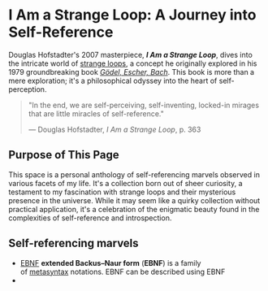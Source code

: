 # I Am a Strange Loop: A Journey into Self-Reference

Douglas Hofstadter's 2007 masterpiece, _**I Am a Strange Loop**_, dives into the intricate world of [strange loops](https://en.wikipedia.org/wiki/Strange_loop "Strange loop"), a concept he originally explored in his 1979 groundbreaking book _[Gödel, Escher, Bach](https://en.wikipedia.org/wiki/G%C3%B6del,_Escher,_Bach "Gödel, Escher, Bach")_. This book is more than a mere exploration; it's a philosophical odyssey into the heart of self-perception.

> "In the end, we are self-perceiving, self-inventing, locked-in mirages that are little miracles of self-reference."
> 
> — Douglas Hofstadter, _I Am a Strange Loop_, p. 363

## Purpose of This Page

This space is a personal anthology of self-referencing marvels observed in various facets of my life. It's a collection born out of sheer curiosity, a testament to my fascination with strange loops and their mysterious presence in the universe. While it may seem like a quirky collection without practical application, it's a celebration of the enigmatic beauty found in the complexities of self-reference and introspection.

## Self-referencing marvels

- [EBNF](https://en.wikipedia.org/wiki/Extended_Backus%E2%80%93Naur_form) **extended Backus–Naur form** (**EBNF**) is a family of [metasyntax](https://en.wikipedia.org/wiki/Metasyntax "Metasyntax") notations. EBNF can be described using EBNF
- 